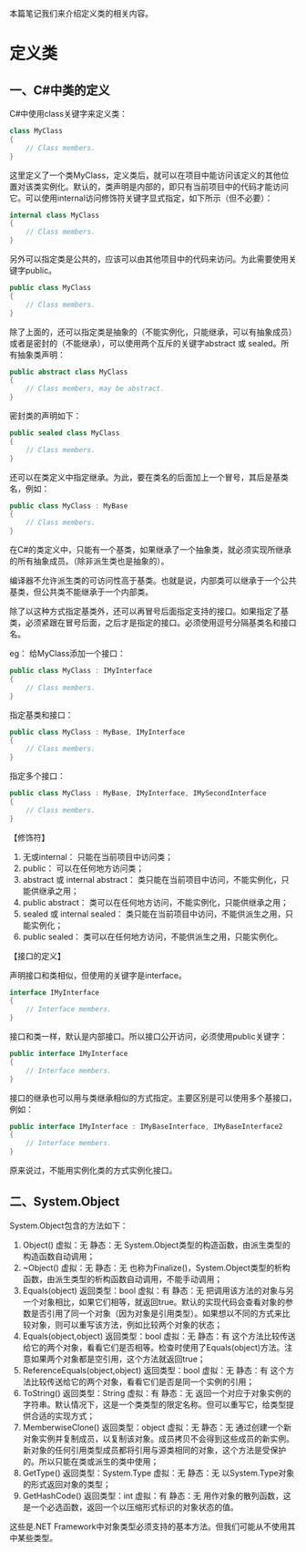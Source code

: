 本篇笔记我们来介绍定义类的相关内容。

# 定义类 #

## 一、C#中类的定义 ##

C#中使用class关键字来定义类：

```csharp
class MyClass
{
	// Class members.
}
```

这里定义了一个类MyClass，定义类后，就可以在项目中能访问该定义的其他位置对该类实例化。默认的，类声明是内部的，即只有当前项目中的代码才能访问它。可以使用internal访问修饰符关键字显式指定，如下所示（但不必要）：

```csharp
internal class MyClass
{
	// Class members.
}
```

另外可以指定类是公共的，应该可以由其他项目中的代码来访问。为此需要使用关键字public。

```csharp
public class MyClass
{
	// Class members.
}
```

除了上面的，还可以指定类是抽象的（不能实例化，只能继承，可以有抽象成员）或者是密封的（不能继承），可以使用两个互斥的关键字abstract 或 sealed。所有抽象类声明：

```csharp
public abstract class MyClass
{
	// Class members, may be abstract.
}
```

密封类的声明如下：

```csharp
public sealed class MyClass
{
	// Class members.
}
```
还可以在类定义中指定继承。为此，要在类名的后面加上一个冒号，其后是基类名，例如：

```csharp
public class MyClass : MyBase
{
	// Class members.
}
```

在C#的类定义中，只能有一个基类，如果继承了一个抽象类，就必须实现所继承的所有抽象成员。（除非派生类也是抽象的）。

编译器不允许派生类的可访问性高于基类。也就是说，内部类可以继承于一个公共基类，但公共类不能继承于一个内部类。

除了以这种方式指定基类外，还可以再冒号后面指定支持的接口。如果指定了基类，必须紧跟在冒号后面，之后才是指定的接口。必须使用逗号分隔基类名和接口名。

eg： 给MyClass添加一个接口：

```csharp
public class MyClass : IMyInterface
{
	// Class members.
}
```

指定基类和接口：

```csharp
public class MyClass : MyBase, IMyInterface
{
	// Class members.
}
```

指定多个接口：

```csharp
public class MyClass : MyBase, IMyInterface, IMySecondInterface
{
	// Class members.
}
```

【修饰符】

1. 无或internal： 只能在当前项目中访问类；
2. public： 可以在任何地方访问类；
3. abstract 或 internal abstract： 类只能在当前项目中访问，不能实例化，只能供继承之用；
4. public abstract： 类可以在任何地方访问，不能实例化，只能供继承之用；
5. sealed 或 internal sealed： 类只能在当前项目中访问，不能供派生之用，只能实例化；
6. public sealed： 类可以在任何地方访问，不能供派生之用，只能实例化。

【接口的定义】

声明接口和类相似，但使用的关键字是interface。

```csharp
interface IMyInterface
{
	// Interface members.
}
```

接口和类一样，默认是内部接口。所以接口公开访问，必须使用public关键字：

```csharp
public interface IMyInterface
{
	// Interface members.
}
```

接口的继承也可以用与类继承相似的方式指定。主要区别是可以使用多个基接口，例如：

```csharp
public interface IMyInterface : IMyBaseInterface, IMyBaseInterface2
{
	// Interface members.
}
```

原来说过，不能用实例化类的方式实例化接口。

## 二、System.Object ##

System.Object包含的方法如下：

1. Object()  虚拟：无  静态：无  System.Object类型的构造函数，由派生类型的构造函数自动调用；
2. ~Object() 虚拟：无  静态：无  也称为Finalize()，System.Object类型的析构函数，由派生类型的析构函数自动调用，不能手动调用；
3. Equals(object)  返回类型：bool  虚拟：有  静态：无  把调用该方法的对象与另一个对象相比，如果它们相等，就返回true。默认的实现代码会查看对象的参数是否引用了同一个对象（因为对象是引用类型）。如果想以不同的方式来比较对象，则可以重写该方法，例如比较两个对象的状态；
4. Equals(object,object)  返回类型：bool  虚拟：无  静态：有  这个方法比较传送给它的两个对象，看看它们是否相等。检查时使用了Equals(object)方法。注意如果两个对象都是空引用，这个方法就返回true；
5. ReferenceEquals(object,object)  返回类型：bool  虚拟：无  静态：有  这个方法比较传送给它的两个对象，看看它们是否是同一个实例的引用；
6. ToString()  返回类型：String  虚拟：有  静态：无  返回一个对应于对象实例的字符串。默认情况下，这是一个类类型的限定名称。但可以重写它，给类型提供合适的实现方式；
7. MemberwiseClone()  返回类型：object  虚拟：无  静态：无  通过创建一个新对象实例并复制成员，以复制该对象。成员拷贝不会得到这些成员的新实例。新对象的任何引用类型成员都将引用与源类相同的对象，这个方法是受保护的。所以只能在类或派生的类中使用；
8. GetType()  返回类型：System.Type  虚拟：无  静态：无  以System.Type对象的形式返回对象的类型；
9. GetHashCode()  返回类型：int  虚拟：有  静态：无  用作对象的散列函数，这是一个必选函数，返回一个以压缩形式标识的对象状态的值。

这些是.NET Framework中对象类型必须支持的基本方法。但我们可能从不使用其中某些类型。

